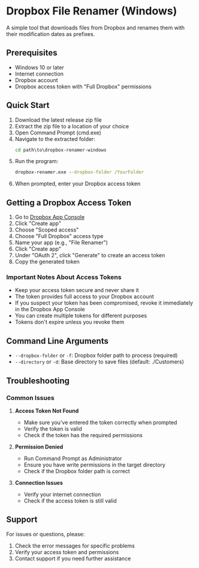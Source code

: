 # Dropbox File Renamer (Windows)

A simple tool that downloads files from Dropbox and renames them with their modification dates as prefixes.

## Prerequisites

- Windows 10 or later
- Internet connection
- Dropbox account
- Dropbox access token with "Full Dropbox" permissions

## Quick Start

1. Download the latest release zip file
2. Extract the zip file to a location of your choice
3. Open Command Prompt (cmd.exe)
4. Navigate to the extracted folder:
   ```cmd
   cd path\to\dropbox-renamer-windows
   ```
5. Run the program:
   ```cmd
   dropbox-renamer.exe --dropbox-folder /YourFolder
   ```
6. When prompted, enter your Dropbox access token

## Getting a Dropbox Access Token

1. Go to [Dropbox App Console](https://www.dropbox.com/developers/apps)
2. Click "Create app"
3. Choose "Scoped access"
4. Choose "Full Dropbox" access type
5. Name your app (e.g., "File Renamer")
6. Click "Create app"
7. Under "OAuth 2", click "Generate" to create an access token
8. Copy the generated token

### Important Notes About Access Tokens

- Keep your access token secure and never share it
- The token provides full access to your Dropbox account
- If you suspect your token has been compromised, revoke it immediately in the Dropbox App Console
- You can create multiple tokens for different purposes
- Tokens don't expire unless you revoke them

## Command Line Arguments

- `--dropbox-folder` or `-f`: Dropbox folder path to process (required)
- `--directory` or `-d`: Base directory to save files (default: ./Customers)

## Troubleshooting

### Common Issues

1. **Access Token Not Found**
   - Make sure you've entered the token correctly when prompted
   - Verify the token is valid
   - Check if the token has the required permissions

2. **Permission Denied**
   - Run Command Prompt as Administrator
   - Ensure you have write permissions in the target directory
   - Check if the Dropbox folder path is correct

3. **Connection Issues**
   - Verify your internet connection
   - Check if the access token is still valid

## Support

For issues or questions, please:
1. Check the error messages for specific problems
2. Verify your access token and permissions
3. Contact support if you need further assistance 
